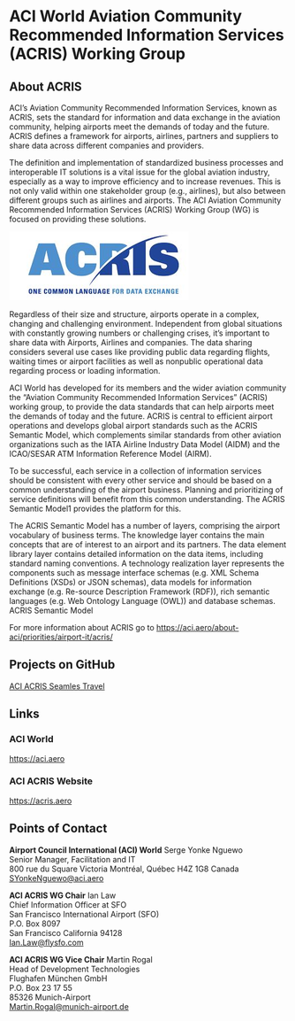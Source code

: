 # ACI World Aviation Community Recommended Information Services (ACRIS) Working Group
## About ACRIS
ACI’s Aviation Community Recommended Information Services, known as ACRIS, sets the standard for information and data exchange in the aviation community, helping airports meet the demands of today and the future. ACRIS defines a framework for airports, airlines, partners and suppliers to share data across different companies and providers.

The definition and implementation of standardized business processes and interoperable IT solutions is a vital issue for the global aviation industry, especially as a way to improve efficiency and to increase revenues. This is not only valid within one stakeholder group (e.g., airlines), but also between different groups such as airlines and airports. The ACI Aviation Community Recommended Information Services (ACRIS) Working Group (WG) is focused on providing these solutions.

![ACRISLogo](/images/ACRISLogo.jpg)

Regardless of their size and structure, airports operate in a complex, changing and challenging environment. Independent from global situations with constantly growing numbers or challenging crises, it’s important to share data with Airports, Airlines and companies. The data sharing considers several use cases like providing public data regarding flights, waiting times or airport facilities as well as nonpublic operational data regarding process or loading information.

ACI World has developed for its members and the wider aviation community the “Aviation Community Recommended Information Services” (ACRIS) working group, to provide the data standards that can help airports meet the demands of today and the future. ACRIS is central to efficient airport operations and develops global airport standards such as the ACRIS Semantic Model, which complements similar standards from other aviation organizations such as the IATA Airline Industry Data Model (AIDM) and the ICAO/SESAR ATM Information Reference Model (AIRM).

To be successful, each service in a collection of information services should be consistent with every other service and should be based on a common understanding of the airport business. Planning and prioritizing of service definitions will benefit from this common understanding. The ACRIS Semantic Model1 provides the platform for this.

The ACRIS Semantic Model has a number of layers, comprising the airport vocabulary of business terms. The knowledge layer contains the main concepts that are of interest to an airport and its partners. The data element library layer contains detailed information on the data items, including standard naming conventions. A technology realization layer represents the components such as message interface schemas (e.g. XML Schema Definitions (XSDs) or JSON schemas), data models for information exchange (e.g. Re-source Description Framework (RDF)), rich semantic languages (e.g. Web Ontology Language (OWL)) and database schemas.
ACRIS Semantic Model

For more information about ACRIS go to https://aci.aero/about-aci/priorities/airport-it/acris/

## Projects on GitHub
[ACI ACRIS Seamles Travel](https://github.com/ACIWorld/ACRIS_Seamless_Travel)

## Links
### ACI World
https://aci.aero

### ACI ACRIS Website
https://acris.aero

## Points of Contact
**Airport Council International (ACI) World**
Serge Yonke Nguewo  
Senior Manager, Facilitation and IT  
800 rue du Square Victoria Montréal, Québec H4Z 1G8 Canada  
SYonkeNguewo@aci.aero  

**ACI ACRIS WG Chair**
Ian Law  
Chief Information Officer at SFO  
San Francisco International Airport (SFO)  
P.O. Box 8097  
San Francisco California 94128  
Ian.Law@flysfo.com  

**ACI ACRIS WG Vice Chair**
Martin Rogal  
Head of Development Technologies  
Flughafen München GmbH  
P.O. Box 23 17 55  
85326 Munich-Airport  
Martin.Rogal@munich-airport.de